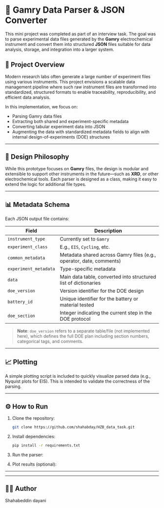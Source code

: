# 🔬 Gamry Data Parser & JSON Converter

This mini project was completed as part of an interview task. The goal was to parse experimental data files generated by the **Gamry** electrochemical instrument and convert them into structured **JSON** files suitable for data analysis, storage, and integration into a larger system.

## 🚀 Project Overview

Modern research labs often generate a large number of experiment files using various instruments. This project envisions a scalable data management pipeline where such raw instrument files are transformed into standardized, structured formats to enable traceability, reproducibility, and efficient data analysis.

In this implementation, we focus on:

- Parsing Gamry data files
- Extracting both shared and experiment-specific metadata
- Converting tabular experiment data into JSON
- Augmenting the data with standardized metadata fields to align with internal design-of-experiments (DOE) structures


---

## 🧠 Design Philosophy

While this prototype focuses on **Gamry** files, the design is modular and extensible to support other instruments in the future—such as **XRD**, or other electrochemical tools. Each parser is designed as a class, making it easy to extend the logic for additional file types.

---

## 📊 Metadata Schema

Each JSON output file contains:

| Field              | Description |
|-------------------|-------------|
| `instrument_type` | Currently set to `Gamry` | 
| `experiment_class`| E.g., `EIS`, `Cycling`, etc. |
| `common_metadata` | Metadata shared across Gamry files (e.g., operator, date, comments) |
| `experiment_metadata` | Type-specific metadata |
| `data`            | Main data table, converted into structured list of dictionaries |
| `doe_version`     | Version identifier for the DOE design | (to be implemented)
| `battery_id`      | Unique identifier for the battery or material tested | (to be implemented)
| `doe_section`     | Integer indicating the current step in the DOE protocol | (to be implemented)

> **Note**: `doe_version` refers to a separate table/file (not implemented here), which defines the full DOE plan including section numbers, categorical tags, and comments.

---

## 📈 Plotting

A simple plotting script is included  to quickly visualize parsed data (e.g., Nyquist plots for EIS). This is intended to validate the correctness of the parsing.

---

## ⚙️ How to Run

1. Clone the repository:
   ```bash
   git clone https://github.com/shahabday/HZB_data_task.git
   
   ```

2. Install dependencies:
   ```bash
   pip install -r requirements.txt
   ```

3. Run the parser:
   

4. Plot results (optional):
  

---


---

## 👨‍🔬 Author

Shahabeddin dayani

